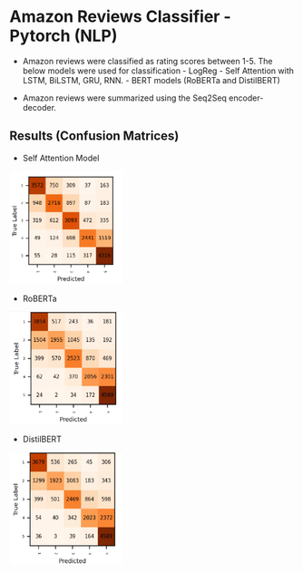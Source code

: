 # Amazon Reviews Classifier - Pytorch (NLP)

- Amazon reviews were classified as rating scores between 1-5.
    The below models were used for classification
      - LogReg
      - Self Attention with LSTM, BiLSTM, GRU, RNN.
      - BERT models (RoBERTa and DistilBERT)

- Amazon reviews were summarized using the Seq2Seq encoder-decoder.
  
  
  
  
## Results (Confusion Matrices)
  
  
  - Self Attention Model
  
  
  <img src="confself.PNG" width="200" height="200"/>


  
  - RoBERTa 
  
  
  <img src="roberta.PNG" width="200" height="200"/>

  
  
  - DistilBERT
  
  
   <img src="distilbert.PNG" width="200" height="200"/>

  
  

  
  
